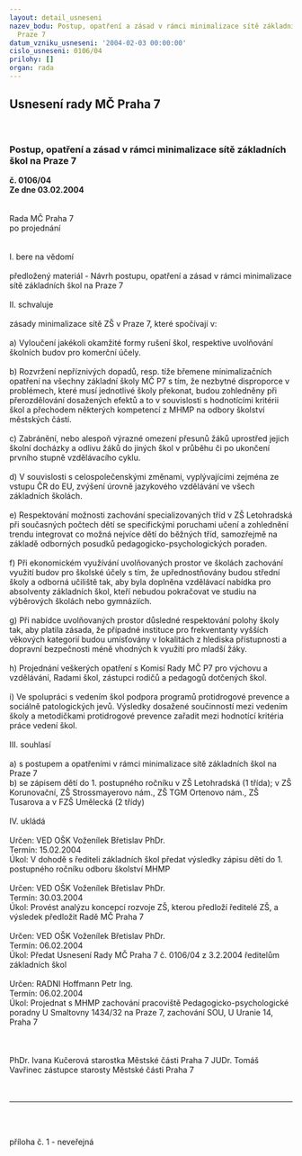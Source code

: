 ```yaml
---
layout: detail_usneseni
nazev_bodu: Postup, opatření a zásad v rámci minimalizace sítě základních škol na
  Praze 7
datum_vzniku_usneseni: '2004-02-03 00:00:00'
cislo_usneseni: 0106/04
prilohy: []
organ: rada
---
```

<div id="ucUsn_pList" class="usn">
	<span><h2>Usnesení rady MČ Praha 7 </h2>
<br></span><div class="standBody">
<span><h3>Postup, opatření a zásad v rámci minimalizace sítě základních škol na Praze 7</h3></span><div class="center">
		<strong>č. 0106/04</strong><br>
	</div>
<div class="center">
		<strong>Ze dne 03.02.2004</strong><br><br>
	</div>
<br>Rada MČ Praha 7 <br>po projednání <br><br><br>I. bere na vědomí <br><br>předložený materiál - Návrh postupu, opatření a zásad v rámci minimalizace sítě základních škol na Praze 7 <br><br>II. schvaluje <br><br>zásady minimalizace sítě ZŠ v Praze 7, které spočívají v: <br><br>a) Vyloučení jakékoli okamžité formy rušení škol, respektive uvolňování školních budov pro komerční účely. <br><br>b) Rozvržení nepříznivých dopadů, resp. tíže břemene minimalizačních opatření na všechny základní školy MČ P7 s tím, že nezbytné disproporce v problémech, které musí jednotlivé školy překonat, budou zohledněny při přerozdělování dosažených efektů a to v souvislosti s hodnotícími kritérii škol a přechodem některých kompetencí z MHMP na odbory školství městských částí. <br><br>c) Zabránění, nebo alespoň výrazné omezení přesunů žáků uprostřed jejich školní docházky a odlivu žáků do jiných škol v průběhu či po ukončení prvního stupně vzdělávacího cyklu. <br><br>d) V souvislosti s celospolečenskými změnami, vyplývajícími zejména ze vstupu ČR do EU, zvýšení úrovně jazykového vzdělávání ve všech základních školách. <br><br>e) Respektování možnosti zachování specializovaných tříd v ZŠ Letohradská při současných počtech dětí se specifickými poruchami učení a zohlednění trendu integrovat co možná nejvíce dětí do běžných tříd, samozřejmě na základě odborných posudků pedagogicko-psychologických poraden. <br><br>f) Při ekonomickém využívání uvolňovaných prostor ve školách zachování využití budov pro školské účely s tím, že upřednostňovány budou střední školy a odborná učiliště tak, aby byla doplněna vzdělávací nabídka pro absolventy základních škol, kteří nebudou pokračovat ve studiu na výběrových školách nebo gymnáziích. <br><br>g) Při nabídce uvolňovaných prostor důsledné respektování polohy školy tak, aby platila zásada, že případné instituce pro frekventanty vyšších věkových kategorií budou umísťovány v lokalitách z hlediska přístupnosti a dopravní bezpečnosti méně vhodných k využití pro mladší žáky. <br><br>h) Projednání veškerých opatření s Komisí Rady MČ P7 pro výchovu a vzdělávání, Radami škol, zástupci rodičů a pedagogů dotčených škol. <br><br>i) Ve spolupráci s vedením škol podpora programů protidrogové prevence a sociálně patologických jevů. Výsledky dosažené součinností mezi vedením školy a metodičkami protidrogové prevence zařadit mezi hodnotící kritéria práce vedení škol. <br><br>III. souhlasí <br><br>a) s postupem a opatřeními v rámci minimalizace sítě základních škol na Praze 7 <br>b) se zápisem dětí do 1. postupného ročníku v ZŠ Letohradská (1 třída); v ZŠ Korunovační, ZŠ Strossmayerovo nám., ZŠ TGM Ortenovo nám., ZŠ Tusarova a v FZŠ Umělecká (2 třídy) <br><br>IV. ukládá <br><br>Určen: VED OŠK Voženílek Břetislav PhDr. <br>Termín: 15.02.2004 <br>Úkol: V dohodě s řediteli základních škol předat výsledky zápisu dětí do 1. postupného ročníku odboru školství MHMP <br><br>Určen: VED OŠK Voženílek Břetislav PhDr. <br>Termín: 30.03.2004 <br>Úkol: Provést analýzu koncepcí rozvoje ZŠ, kterou předloží ředitelé ZŠ, a výsledek předložit Radě MČ Praha 7 <br><br>Určen: VED OŠK Voženílek Břetislav PhDr. <br>Termín: 06.02.2004 <br>Úkol: Předat Usnesení Rady MČ Praha 7 č. 0106/04 z 3.2.2004 ředitelům základních škol <br><br>Určen: RADNI Hoffmann Petr Ing. <br>Termín: 06.02.2004 <br>Úkol: Projednat s MHMP zachování pracoviště Pedagogicko-psychologické poradny U Smaltovny 1434/32 na Praze 7, zachování SOU, U Uranie 14, Praha 7 <br><br><br><br>PhDr. Ivana Kučerová starostka Městské části Praha 7 JUDr. Tomáš Vavřinec zástupce starosty Městské části Praha 7 <br><br><br><hr>
<br><br><p>příloha č. 1 - neveřejná<br></p>
</div>
</div>